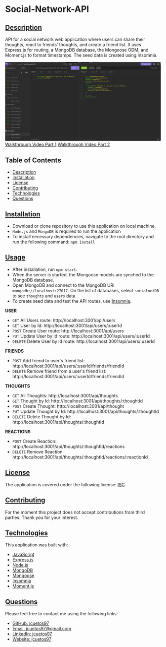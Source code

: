 # Social-Network-API
## [Description](#table-of-contents)

API for a social network web application where users can share their thoughts, react to friends’ thoughts, and create a friend list. It uses Express.js for routing, a MongoDB database, the Mongoose ODM, and Moment.js to format timestamps. The seed data is created using Insomnia.

![Demo](./public/assets/SS.png)
[Walkthrough Video Part 1](./public/assets/Walkthrough%20VideoPart%20I.mp44)
[Walkthrough Video Part 2](./public/assets/Walkthrough%20Video%20Part%20II.mp4)

## Table of Contents
* [Description](#description)
* [Installation](#installation)
* [License](#license)
* [Contributing](#contributing)
* [Technologies](#technologies)
* [Questions](#questions)

## [Installation](#table-of-contents)

- Download or clone repository to use this application on local machine.
- `Node.js` and `MongoDB` is required to run the application
- To install necessary dependencies, navigate to the root directory and run the following command: `npm install`

## [Usage](#table-of-contents)
- After installation, run `npm start`.
- When the server is started, the Mongoose models are synched to the MongoDB database.
- Open MongoDB and connect to the MongoDB URI `mongodb://localhost:27017`. On the list of databases, select `socialnetDB` to see `thoughts` and `users` data.
- To create seed data and test the API routes, use [Insomnia](https://insomnia.rest/download). 

**USER**
- `GET` All Users route: http://localhost:3001/api/users
- `GET` User by Id: http://localhost:3001/api/users/:userId
- `POST` Create User route: http://localhost:3001/api/users 
- `PUT` Update User by Id route: http://localhost:3001/api/users/:userId
- `DELETE` Delete User by Id route: http://localhost:3001/api/users/:userId

**FRIENDS**
- `POST` Add friend to user's friend list: http://localhost:3001/api/users/:userId/friends/friendId
- `DELETE` Remove friend from a user's friend list: http://localhost:3001/api/users/:userId/friends/friendId

**THOUGHTS**
- `GET` All Thoughts: http://localhost:3001/api/thoughts
- `GET` Thought by Id: http://localhost:3001/api/thoughts/:thoughtId
- `POST` Create Thought: http://localhost:3001/api/thought 
- `PUT` Update Thought by Id: http://localhost:3001/api/thoughts/:thoughtId
- `DELETE` Delete Thought by Id: http://localhost:3001/api/thoughts/:thoughtId

**REACTIONS**
- `POST` Create Reaction: http://localhost:3001/api/thoughts/:thoughtId/reactions
- `DELETE` Remove Reaction: http://localhost:3001/api/thoughts/:thoughtId/reactions/:reactionId

## [License](#table-of-contents)

The application is covered under the following license:
[ISC](https://choosealicense.com/licenses/isc)


## [Contributing](#table-of-contents)

For the moment this project does not accept contributions from third parties. Thank you for your interest.

## [Technologies](#table-of-contents)

This application was built with: 
- [JavaScript](https://developer.mozilla.org/en-US/docs/Web/JavaScript)
- [Express.js](https://expressjs.com/)
- [Node.js](https://nodejs.org/en/)
- [MongoDB](https://www.mongodb.com/)
- [Mongoose](https://mongoosejs.com/)
- [Insomnia](https://insomnia.rest/)
- [Moment.js](https://www.npmjs.com/package/moment)

## [Questions](#table-of-contents)

Please feel free to contact me using the following links:
* [GitHub: jcuetos97](https://github.com/jcuetos97)
* [Email: jcuetos97@gmail.com](mailto:jcuetos97@gmail.com)
* [LinkedIn: jcuetos97](https://www.linkedin.com/in/jcuetos97/)
* [Website: jcuetos97](https://jcuetos97.github.io/Web-Developer-Portfolio/)
  